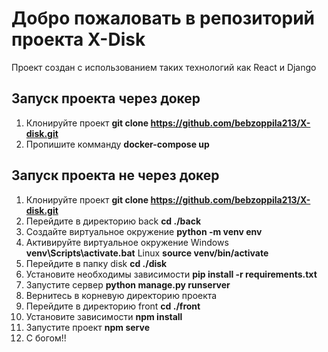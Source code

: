 # Добро пожаловать в репозиторий проекта X-Disk
Проект создан с использованием таких технологий как React и Django
## Запуск проекта через докер
1. Клонируйте проект **git clone https://github.com/bebzoppila213/X-disk.git**
2. Пропишите комманду **docker-compose up**
## Запуск проекта не через докер
1. Клонируйте проект **git clone https://github.com/bebzoppila213/X-disk.git**
2. Перейдите в директорию back **cd ./back**
3. Создайте виртуальное окружение **python -m venv env**
4. Активируйте виртуальное окружение Windows **venv\Scripts\activate.bat** Linux **source venv/bin/activate**
5. Перейдите в папку disk **cd ./disk**
6. Установите необходимы зависимости **pip install -r requirements.txt**
7. Запустите сервер **python manage.py runserver**
8. Вернитесь в корневую директорию проекта
9. Перейдите в директорию front **cd ./front**
10. Установите зависимости **npm install**
11. Запустите проект **npm serve**
12. С богом!!